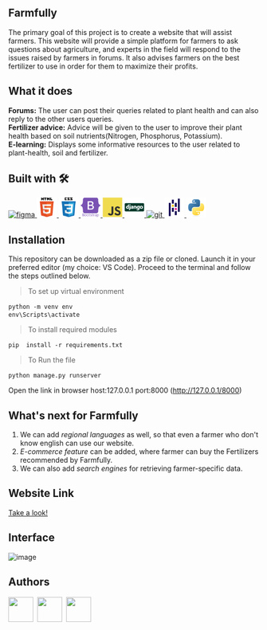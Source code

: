 ## Farmfully

The primary goal of this project is to create a website that will assist farmers. This website will provide a simple platform for farmers to ask questions about agriculture, and experts in the field will respond to the issues raised by farmers in forums. It also advises farmers on the best fertilizer to use in order for them to maximize their profits.

## What it does
**Forums:** The user can post their queries related to plant health and can also reply to the other users queries.<br>
**Fertilizer advice:** Advice will be given to the user to improve their plant health based on soil nutrients(Nitrogen, Phosphorus, Potassium).<br>
**E-learning:** Displays some informative resources to the user related to plant-health, soil and fertilizer.<br>


## Built with 🛠️
<p><a href="https://www.figma.com/" target="_blank" rel="noreferrer"> <img src="https://www.vectorlogo.zone/logos/figma/figma-icon.svg" alt="figma" width="40" height="40"/> </a> 
<a href="https://www.w3.org/html/" target="_blank" rel="noreferrer"> <img src="https://raw.githubusercontent.com/devicons/devicon/master/icons/html5/html5-original-wordmark.svg" alt="html5" width="40" height="40"/> </a> 
<a href="https://www.w3schools.com/css/" target="_blank" rel="noreferrer"> <img src="https://raw.githubusercontent.com/devicons/devicon/master/icons/css3/css3-original-wordmark.svg" alt="css3" width="40" height="40"/> </a> 
<a href="https://getbootstrap.com" target="_blank" rel="noreferrer"> <img src="https://raw.githubusercontent.com/devicons/devicon/master/icons/bootstrap/bootstrap-plain-wordmark.svg" alt="bootstrap" width="40" height="40"/> </a> 
<a href="https://developer.mozilla.org/en-US/docs/Web/JavaScript" target="_blank" rel="noreferrer"> <img src="https://raw.githubusercontent.com/devicons/devicon/master/icons/javascript/javascript-original.svg" alt="javascript" width="40" height="40"/> </a> 
<a href="https://www.djangoproject.com/" target="_blank" rel="noreferrer"> <img src="https://raw.githubusercontent.com/devicons/devicon/master/icons/django/django-original.svg" alt="django" width="40" height="40"/> </a> 
<a href="https://git-scm.com/" target="_blank" rel="noreferrer"> <img src="https://www.vectorlogo.zone/logos/git-scm/git-scm-icon.svg" alt="git" width="40" height="40"/> </a> 
<a href="https://pandas.pydata.org/" target="_blank" rel="noreferrer"> <img src="https://raw.githubusercontent.com/devicons/devicon/2ae2a900d2f041da66e950e4d48052658d850630/icons/pandas/pandas-original.svg" alt="pandas" width="40" height="40"/> </a> 
<a href="https://www.python.org" target="_blank" rel="noreferrer"> <img src="https://raw.githubusercontent.com/devicons/devicon/master/icons/python/python-original.svg" alt="python" width="40" height="40"/> </a> </p>

## Installation
This repository can be downloaded as a zip file or cloned. Launch it in your preferred editor (my choice: VS Code). Proceed to the terminal and follow the steps outlined below.

> To set up virtual environment
```shell
python -m venv env
env\Scripts\activate
```
> To install required modules
```shell
pip  install -r requirements.txt 
```

> To Run the file
```shell
python manage.py runserver
```
Open the link in browser host:127.0.0.1 port:8000 (http://127.0.0.1/8000)

## What's next for Farmfully
1. We can add *regional languages* as well, so that even a farmer who don't know english can use our website.
2. *E-commerce feature* can be added, where farmer can buy the Fertilizers recommended by Farmfully.
3. We can also add *search engines* for retrieving farmer-specific data.

## Website Link
<a href="https://farm-fully.herokuapp.com/" target="_blank">Take a look!</a>

## Interface
![image](https://user-images.githubusercontent.com/68593617/176739994-5e7c1483-ffd2-4af7-9fac-d9a6e37a7d83.png)

## Authors
<p>
    <a href="https://github.com/ChebroluTejaswi"><img src="https://avatars.githubusercontent.com/u/68593617" height=50 width=50></a>&nbsp;
    <a href="https://github.com/PoojithaGuniputi"><img src="https://avatars.githubusercontent.com/u/88592906" height=50 width=50></a>&nbsp;
    <a href="https://github.com/131rickysohansouri"><img src="https://avatars.githubusercontent.com/u/68801841" height=50 width=50></a>
</p>
